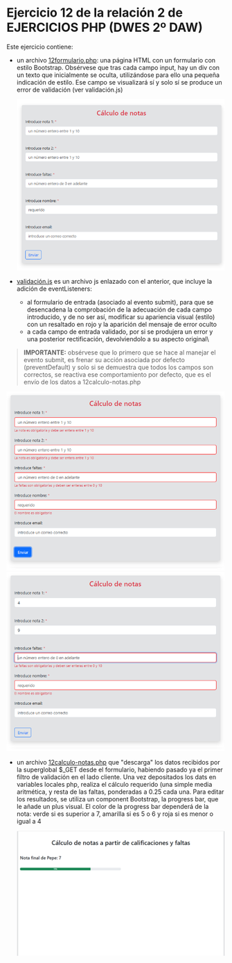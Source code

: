 # Ejercicio 12 de la relación 2 de EJERCICIOS PHP (DWES 2º DAW)

Este ejercicio contiene:
* un archivo [12formulario.php](https://github.com/pgonaug-playamar/formulario-con-validaciones/blob/main/12formulario.php): una página HTML con un formulario con estilo Bootstrap. Obsérvese que tras cada campo input,
  hay un div con un texto que inicialmente se oculta, utilizándose para ello una pequeña indicación de estilo. Ese campo se visualizará sí y solo sí
  se produce un error de validación (ver validación.js)
  
  ![Formulario de entrada](https://github.com/pgonaug-playamar/formulario-con-validaciones/blob/main/screenshots/imagen-form.png)
  
* [validación.js](https://github.com/pgonaug-playamar/formulario-con-validaciones/blob/main/validaciones.js) es un archivo js enlazado con el anterior, que incluye la adición de eventListeners:
   * al formulario de entrada (asociado al evento submit), para que se desencadena la comprobación de la adecuación de cada campo introducido,
     y de no ser así, modificar su apariencia visual (estilo) con un resaltado en rojo y la aparición del mensaje de error oculto
   * a cada campo de entrada validado, por si se produjera un error y una posterior rectificación, devolviendolo a su aspecto original\ 
>
>   **IMPORTANTE:** obsérvese que lo primero que se hace al manejar el evento submit, es frenar su acción asociada por defecto (preventDefault)
>   y solo si se demuestra que todos los campos son correctos, se reactiva ese comportamiento por defecto, que es el envío de los datos a 12calculo-notas.php
> 
   ![formulario con errores](https://github.com/pgonaug-playamar/formulario-con-validaciones/blob/main/screenshots/imagen-form-2.png)
   ![formulario con rectificación de errores](https://github.com/pgonaug-playamar/formulario-con-validaciones/blob/main/screenshots/imagen-form-3.png)
 
* un archivo [12calculo-notas.php](https://github.com/pgonaug-playamar/formulario-con-validaciones/blob/main/12calculo-notas.php) que "descarga" los datos recibidos por la superglobal $_GET desde el formulario,
  habiendo pasado ya el primer filtro de validación en el lado cliente. Una vez depositados los dats en variables locales php,
  realiza el cálculo requerido (una simple media aritmética, y resta de las faltas, ponderadas a 0.25 cada una. Para editar los
  resultados, se utiliza un component Bootstrap, la progress bar, que le añade un plus visual. El color de la progress bar
  dependerá de la nota: verde si es superior a 7, amarilla si es 5 o 6 y roja si es menor o igual a 4
  
  ![cálculo de nota final](https://github.com/pgonaug-playamar/formulario-con-validaciones/blob/main/screenshots/imagen-form-4.png)

